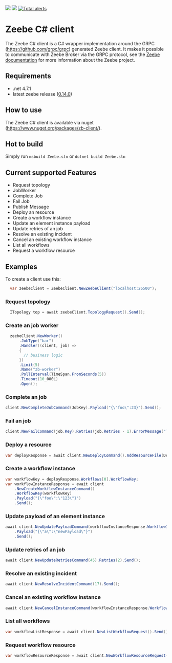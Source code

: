 [![](https://img.shields.io/nuget/v/zb-client.svg)](https://www.nuget.org/packages/zb-client/) [![](https://img.shields.io/github/license/zeebe-io/zeebe-client-csharp.svg)](https://www.apache.org/licenses/LICENSE-2.0) [![Total alerts](https://img.shields.io/lgtm/alerts/g/zeebe-io/zb-csharp-client.svg?logo=lgtm&logoWidth=18)](https://lgtm.com/projects/g/zeebe-io/zb-csharp-client/alerts/) 



# Zeebe C# client

The Zeebe C# client is a C# wrapper implementation around the GRPC (https://github.com/grpc/grpc) generated Zeebe client.
It makes it possible to communicate with Zeebe Broker via the GRPC protocol, see the [Zeebe documentation](https://docs.zeebe.io/)
for more information about the Zeebe project.

## Requirements

 * .net 4.7.1
 * latest zeebe release ([0.14.0](https://github.com/zeebe-io/zeebe/releases/tag/0.14.0))

## How to use

The Zeebe C# client is available via nuget (https://www.nuget.org/packages/zb-client/).

## Hot to build

Simply run `msbuild Zeebe.sln` or `dotnet build Zeebe.sln`

## Current supported Features

* Request topology
* JobWorker
* Complete Job
* Fail Job
* Publish Message
* Deploy an resource
* Create a workflow instance
* Update an element instance payload 
* Update retries of an job
* Resolve an existing incident
* Cancel an existing workflow instance
* List all workflows
* Request a workflow resource

## Examples
To create a client use this:

```csharp
  var zeebeClient = ZeebeClient.NewZeebeClient("localhost:26500");
```

### Request topology

```csharp
  ITopology top = await zeebeClient.TopologyRequest().Send(); 
```

### Create an job worker

```csharp
  zeebeClient.NewWorker()
      .JobType("bar")
      .Handler((client, job) =>
      {
        // business logic
      })
      .Limit(5)
      .Name("zb-worker")
      .PollInterval(TimeSpan.FromSeconds(5))
      .Timeout(10_000L)
      .Open();
```

### Complete an job

```csharp
client.NewCompleteJobCommand(JobKey).Payload("{\"foo\":23}").Send();
```

### Fail an job

```csharp
client.NewFailCommand(job.Key).Retries(job.Retries - 1).ErrorMessage("This job failed.").Send();
```

### Deploy a resource

```csharp
var deployResponse = await client.NewDeployCommand().AddResourceFile(DemoProcessPath).Send();
```

### Create a workflow instance
```csharp
var workflowKey = deployResponse.Workflows[0].WorkflowKey;
var workflowInstanceResponse = await client
    .NewCreateWorkflowInstanceCommand()
    .WorkflowKey(workflowKey)
    .Payload("{\"foo\":\"123\"}")
    .Send();
```

### Update payload of an element instance

```csharp
await client.NewUpdatePayloadCommand(workflowInstanceResponse.WorkflowInstanceKey)
    .Payload("{\"a\":\"newPayload\"}")
    .Send();
```

### Update retries of an job

```csharp
await client.NewUpdateRetriesCommand(45).Retries(2).Send();
```

### Resolve an existing incident

```csharp
await client.NewResolveIncidentCommand(17).Send();
```

### Cancel an existing workflow instance
```csharp
await client.NewCancelInstanceCommand(workflowInstanceResponse.WorkflowInstanceKey).Send();
```

### List all workflows

```csharp
var workflowListResponse = await client.NewListWorkflowRequest().Send();
```

### Request workflow resource

```csharp
var workflowResourceResponse = await client.NewWorkflowResourceRequest().BpmnProcessId("ship-parcel").LatestVersion().Send();
```


